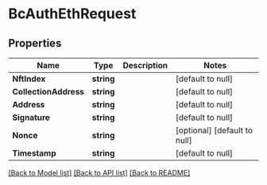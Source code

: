 # BcAuthEthRequest

## Properties
Name | Type | Description | Notes
------------ | ------------- | ------------- | -------------
**NftIndex** | **string** |  | [default to null]
**CollectionAddress** | **string** |  | [default to null]
**Address** | **string** |  | [default to null]
**Signature** | **string** |  | [default to null]
**Nonce** | **string** |  | [optional] [default to null]
**Timestamp** | **string** |  | [default to null]

[[Back to Model list]](../README.md#documentation-for-models) [[Back to API list]](../README.md#documentation-for-api-endpoints) [[Back to README]](../README.md)


